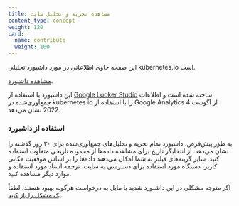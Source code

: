 ```yaml
---
title: مشاهده تجزیه و تحلیل سایت
content_type: concept
weight: 120
card:
  name: contribute
  weight: 100
---
```


<!-- overview -->

این صفحه حاوی اطلاعاتی در مورد داشبورد تحلیلی kubernetes.io است.

<!-- body -->

[مشاهده داشبورد](https://lookerstudio.google.com/u/0/reporting/fe615dc5-59b0-4db5-8504-ef9eacb663a9/page/4VDGB/).

این داشبورد با استفاده از [Google Looker Studio](https://lookerstudio.google.com/overview) ساخته شده است و اطلاعات جمع‌آوری‌شده در kubernetes.io را با استفاده از Google Analytics 4 از آگوست 2022 نشان می‌دهد.

### استفاده از داشبورد

به طور پیش‌فرض، داشبورد تمام تجزیه و تحلیل‌های جمع‌آوری‌شده برای ۳۰ روز گذشته را نشان می‌دهد. از انتخابگر تاریخ برای مشاهده داده‌ها از محدوده تاریخی متفاوت استفاده کنید. سایر گزینه‌های فیلتر به شما امکان می‌دهند داده‌ها را بر اساس موقعیت مکانی کاربر، دستگاه مورد استفاده برای دسترسی به سایت، ترجمه اسناد مورد استفاده و موارد دیگر مشاهده کنید.

 اگر متوجه مشکلی در این داشبورد شدید یا مایل به درخواست هرگونه بهبود هستید، لطفاً [یک مشکل را باز کنید](https://github.com/kubernetes/website/issues/new/choose).
